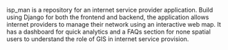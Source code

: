 isp_man is a repository for an internet service provider application. Build using Django for both the frontend and backend, the application allows internet providers to manage their network using an interactive web map.
It has a dashboard for quick analytics and a FAQs section for none spatial users to understand the role of GIS in internet service provision.
